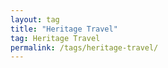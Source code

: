 ```yaml
---
layout: tag
title: "Heritage Travel"
tag: Heritage Travel
permalink: /tags/heritage-travel/
---
```

